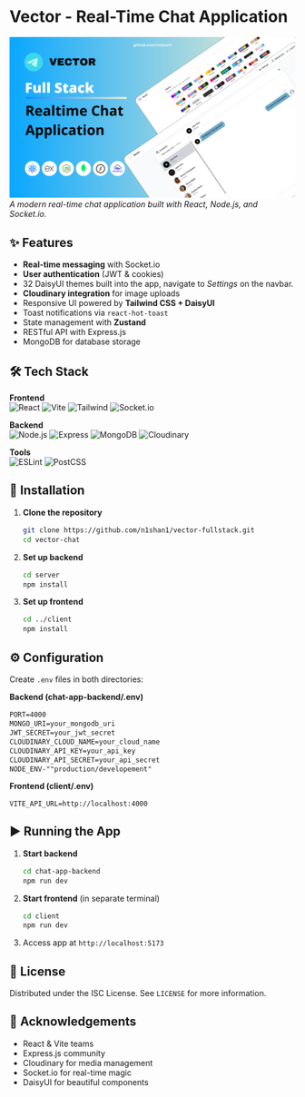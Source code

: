 # Vector - Real-Time Chat Application

![Vector Chat](https://github.com/n1shan1/STATIC-REPO/blob/master/images/vector-ong.png)  
*A modern real-time chat application built with React, Node.js, and Socket.io.*

## ✨ Features
- **Real-time messaging** with Socket.io
- **User authentication** (JWT & cookies)
- 32 DaisyUI themes built into the app, navigate to *Settings* on the navbar.
- **Cloudinary integration** for image uploads
- Responsive UI powered by **Tailwind CSS + DaisyUI**
- Toast notifications via `react-hot-toast`
- State management with **Zustand**
- RESTful API with Express.js
- MongoDB for database storage

## 🛠 Tech Stack
**Frontend**  
![React](https://img.shields.io/badge/React-20232A?style=flat&logo=react)
![Vite](https://img.shields.io/badge/Vite-B73BFE?style=flat&logo=vite)
![Tailwind](https://img.shields.io/badge/Tailwind_CSS-38B2AC?style=flat&logo=tailwind-css)
![Socket.io](https://img.shields.io/badge/Socket.io-010101?style=flat&logo=socket.io)

**Backend**  
![Node.js](https://img.shields.io/badge/Node.js-339933?style=flat&logo=nodedotjs)
![Express](https://img.shields.io/badge/Express.js-000000?style=flat&logo=express)
![MongoDB](https://img.shields.io/badge/MongoDB-47A248?style=flat&logo=mongodb)
![Cloudinary](https://img.shields.io/badge/Cloudinary-3448C5?style=flat&logo=cloudinary)

**Tools**  
![ESLint](https://img.shields.io/badge/ESLint-4B32C3?style=flat&logo=eslint)
![PostCSS](https://img.shields.io/badge/PostCSS-DD3A0A?style=flat&logo=postcss)

## 🚀 Installation
1. **Clone the repository**
   ```bash
   git clone https://github.com/n1shan1/vector-fullstack.git
   cd vector-chat
   ```

2. **Set up backend**
   ```bash
   cd server
   npm install
   ```

3. **Set up frontend**
   ```bash
   cd ../client
   npm install
   ```

## ⚙ Configuration
Create `.env` files in both directories:

**Backend (chat-app-backend/.env)**
```env
PORT=4000
MONGO_URI=your_mongodb_uri
JWT_SECRET=your_jwt_secret
CLOUDINARY_CLOUD_NAME=your_cloud_name
CLOUDINARY_API_KEY=your_api_key
CLOUDINARY_API_SECRET=your_api_secret
NODE_ENV-""production/developement"
```

**Frontend (client/.env)**
```env
VITE_API_URL=http://localhost:4000
```

## ▶ Running the App
1. **Start backend**
   ```bash
   cd chat-app-backend
   npm run dev
   ```

2. **Start frontend** (in separate terminal)
   ```bash
   cd client
   npm run dev
   ```

3. Access app at `http://localhost:5173`

## 📄 License
Distributed under the ISC License. See `LICENSE` for more information.

## 🙏 Acknowledgements
- React & Vite teams
- Express.js community
- Cloudinary for media management
- Socket.io for real-time magic
- DaisyUI for beautiful components
